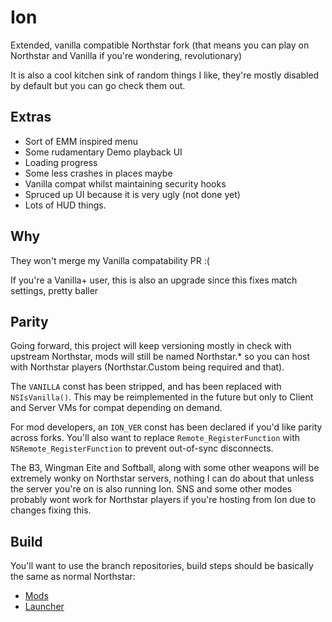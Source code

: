 # Ion

Extended, vanilla compatible Northstar fork (that means you can play on Northstar and Vanilla if you're wondering, revolutionary)

It is also a cool kitchen sink of random things I like, they're mostly disabled by default but you can go check them out.

## Extras
* Sort of EMM inspired menu
* Some rudamentary Demo playback UI
* Loading progress
* Some less crashes in places maybe
* Vanilla compat whilst maintaining security hooks
* Spruced up UI because it is very ugly (not done yet)
* Lots of HUD things.

## Why
They won't merge my Vanilla compatability PR :(

If you're a Vanilla+ user, this is also an upgrade since this fixes match settings, pretty baller

## Parity
Going forward, this project will keep versioning mostly in check with upstream Northstar, mods will still be named Northstar.* so you can host
with Northstar players (Northstar.Custom being required and that).

The `VANILLA` const has been stripped, and has been replaced with `NSIsVanilla()`. This may be reimplemented in the future but only to Client and Server VMs for compat depending on demand.

For mod developers, an `ION_VER` const has been declared if you'd like parity across forks. You'll also want to replace `Remote_RegisterFunction` with `NSRemote_RegisterFunction` to prevent out-of-sync disconnects.

The B3, Wingman Eite and Softball, along with some other weapons will be extremely wonky on Northstar servers, nothing I can do about that unless the server you're on is also running Ion. SNS and some other modes probably wont work for Northstar players if you're hosting from Ion due to changes fixing this.

## Build
You'll want to use the branch repositories, build steps should be basically the same as normal Northstar:
* [Mods](https://github.com/VITALISED/NorthstarMods/tree/ion)
* [Launcher](https://github.com/VITALISED/NorthstarLauncher/tree/ion)

